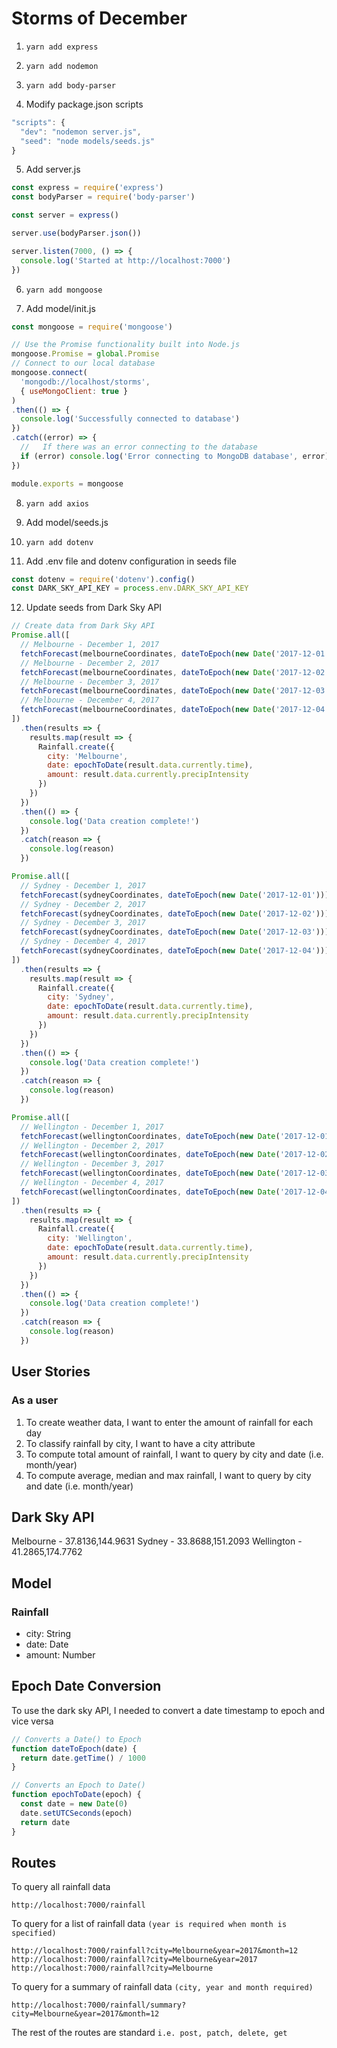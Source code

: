 # Storms of December

1. `yarn add express`
2. `yarn add nodemon`
3. `yarn add body-parser`

4. Modify package.json scripts
```javascript
"scripts": {
  "dev": "nodemon server.js",
  "seed": "node models/seeds.js"
}
```

5. Add server.js
```javascript
const express = require('express')
const bodyParser = require('body-parser')

const server = express()

server.use(bodyParser.json())

server.listen(7000, () => {
  console.log('Started at http://localhost:7000')
})
```

6. `yarn add mongoose`

7. Add model/init.js
```javascript
const mongoose = require('mongoose')

// Use the Promise functionality built into Node.js
mongoose.Promise = global.Promise
// Connect to our local database
mongoose.connect(
  'mongodb://localhost/storms',
  { useMongoClient: true }
)
.then(() => {
  console.log('Successfully connected to database')
})
.catch((error) => {
  //   If there was an error connecting to the database
  if (error) console.log('Error connecting to MongoDB database', error)
})

module.exports = mongoose
```

8. `yarn add axios`

9. Add model/seeds.js

10. `yarn add dotenv`

11. Add .env file and dotenv configuration in seeds file
```javascript
const dotenv = require('dotenv').config()
const DARK_SKY_API_KEY = process.env.DARK_SKY_API_KEY
```

12. Update seeds from Dark Sky API
```javascript
// Create data from Dark Sky API
Promise.all([
  // Melbourne - December 1, 2017
  fetchForecast(melbourneCoordinates, dateToEpoch(new Date('2017-12-01'))),
  // Melbourne - December 2, 2017
  fetchForecast(melbourneCoordinates, dateToEpoch(new Date('2017-12-02'))),
  // Melbourne - December 3, 2017
  fetchForecast(melbourneCoordinates, dateToEpoch(new Date('2017-12-03'))),
  // Melbourne - December 4, 2017
  fetchForecast(melbourneCoordinates, dateToEpoch(new Date('2017-12-04')))
])
  .then(results => {
    results.map(result => {
      Rainfall.create({
        city: 'Melbourne',
        date: epochToDate(result.data.currently.time),
        amount: result.data.currently.precipIntensity
      })
    })
  })
  .then(() => {
    console.log('Data creation complete!')
  })
  .catch(reason => {
    console.log(reason)
  })

Promise.all([
  // Sydney - December 1, 2017
  fetchForecast(sydneyCoordinates, dateToEpoch(new Date('2017-12-01'))),
  // Sydney - December 2, 2017
  fetchForecast(sydneyCoordinates, dateToEpoch(new Date('2017-12-02'))),
  // Sydney - December 3, 2017
  fetchForecast(sydneyCoordinates, dateToEpoch(new Date('2017-12-03'))),
  // Sydney - December 4, 2017
  fetchForecast(sydneyCoordinates, dateToEpoch(new Date('2017-12-04')))
])
  .then(results => {
    results.map(result => {
      Rainfall.create({
        city: 'Sydney',
        date: epochToDate(result.data.currently.time),
        amount: result.data.currently.precipIntensity
      })
    })
  })
  .then(() => {
    console.log('Data creation complete!')
  })
  .catch(reason => {
    console.log(reason)
  })

Promise.all([
  // Wellington - December 1, 2017
  fetchForecast(wellingtonCoordinates, dateToEpoch(new Date('2017-12-01'))),
  // Wellington - December 2, 2017
  fetchForecast(wellingtonCoordinates, dateToEpoch(new Date('2017-12-02'))),
  // Wellington - December 3, 2017
  fetchForecast(wellingtonCoordinates, dateToEpoch(new Date('2017-12-03'))),
  // Wellington - December 4, 2017
  fetchForecast(wellingtonCoordinates, dateToEpoch(new Date('2017-12-04')))
])
  .then(results => {
    results.map(result => {
      Rainfall.create({
        city: 'Wellington',
        date: epochToDate(result.data.currently.time),
        amount: result.data.currently.precipIntensity
      })
    })
  })
  .then(() => {
    console.log('Data creation complete!')
  })
  .catch(reason => {
    console.log(reason)
  })
```


## User Stories
### As a user
1. To create weather data, I want to enter the amount of rainfall for each day
2. To classify rainfall by city, I want to have a city attribute
3. To compute total amount of rainfall, I want to query by city and date (i.e. month/year)
4. To compute average, median and max rainfall, I want to query by city and date (i.e. month/year)


## Dark Sky API
Melbourne - 37.8136,144.9631
Sydney - 33.8688,151.2093
Wellington - 41.2865,174.7762


## Model
### Rainfall
- city: String
- date: Date
- amount: Number


## Epoch Date Conversion
To use the dark sky API, I needed to convert a date timestamp to epoch and vice versa
```javascript
// Converts a Date() to Epoch
function dateToEpoch(date) {
  return date.getTime() / 1000
}

// Converts an Epoch to Date()
function epochToDate(epoch) {
  const date = new Date(0)
  date.setUTCSeconds(epoch)
  return date
}
```


## Routes
To query all rainfall data
```
http://localhost:7000/rainfall
```

To query for a list of rainfall data `(year is required when month is specified)`
```
http://localhost:7000/rainfall?city=Melbourne&year=2017&month=12
http://localhost:7000/rainfall?city=Melbourne&year=2017
http://localhost:7000/rainfall?city=Melbourne
```

To query for a summary of rainfall data `(city, year and month required)`
```
http://localhost:7000/rainfall/summary?city=Melbourne&year=2017&month=12
```

The rest of the routes are standard `i.e. post, patch, delete, get`